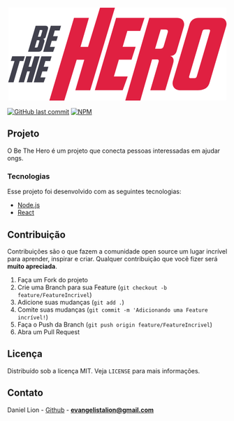 <p align="center">
  <img src="frontend/src/assets/logo.svg">
</p>

[![GitHub last commit](https://img.shields.io/github/last-commit/rocketseat/react-native-template-rocketseat-basic.svg)](https://github.com/evanlion/be_the_hero/commits/master)
[![NPM](https://img.shields.io/npm/l/react-native-template-rocketseat-basic.svg)](https://choosealicense.com/licenses/mit)

## Projeto

O Be The Hero é um projeto que conecta pessoas interessadas em ajudar ongs.

### Tecnologias

Esse projeto foi desenvolvido com as seguintes tecnologias:

- [Node.js](https://nodejs.org/en/)
- [React](https://reactjs.org/)


## Contribuição

Contribuições são o que fazem a comunidade open source um lugar incrível para aprender, inspirar e criar. Qualquer contribuição que você fizer será **muito apreciada**.

1. Faça um Fork do projeto
2. Crie uma Branch para sua Feature (`git checkout -b feature/FeatureIncrivel`)
3. Adicione suas mudanças (`git add .`)
4. Comite suas mudanças (`git commit -m 'Adicionando uma Feature incrível!`)
5. Faça o Push da Branch (`git push origin feature/FeatureIncrivel`)
6. Abra um Pull Request

<!-- LICENSE -->

## Licença

Distribuído sob a licença MIT. Veja `LICENSE` para mais informações.

<!-- CONTACT -->

## Contato

Daniel Lion - [Github](https://github.com/evanlion) - **evangelistalion@gmail.com**
